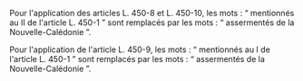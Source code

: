 Pour l'application des articles L. 450-8 et L. 450-10, les mots : “ mentionnés au II de l'article L. 450-1 ” sont remplacés par les mots : “ assermentés de la Nouvelle-Calédonie ”.

Pour l'application de l'article L. 450-9, les mots : “ mentionnés au I de l'article L. 450-1 ” sont remplacés par les mots : “ assermentés de la Nouvelle-Calédonie ”.
